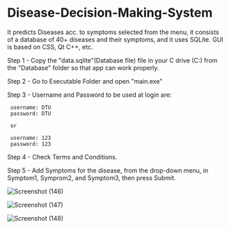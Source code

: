 # Disease-Decision-Making-System
It predicts Diseases acc. to symptoms selected from the menu, it consists of a database of 40+ diseases and their symptoms, and it uses  SQLite. GUI is based on CSS, Qt C++, etc.






Step 1 - Copy the "data.sqlite"(Database file) file in your C drive (C:\)  from the "Database" folder so that app can work properly.

Step 2 - Go to Executable Folder and open "main.exe"

Step 3 - Username and Password to be used at login are:
	 
	 username: DTU
	 password: DTU

	 or

	 username: 123
	 password: 123

Step 4 - Check Terms and Conditions.
	 
Step 5 - Add Symptoms for the disease, from the drop-down menu, in Symptom1, Symprom2, and Symptom3, then press Submit.



![Screenshot (146)](https://github.com/manishtoshwal/Disease-Decision-Making-System/assets/106297032/07ff4572-92ba-4b3a-ac81-fd7efa9c9083)



![Screenshot (147)](https://github.com/manishtoshwal/Disease-Decision-Making-System/assets/106297032/c5dc469e-19bd-4113-8a40-038526889d5c)




![Screenshot (148)](https://github.com/manishtoshwal/Disease-Decision-Making-System/assets/106297032/1f7cd75f-2fc5-4788-86eb-fd36dfd9906e)
